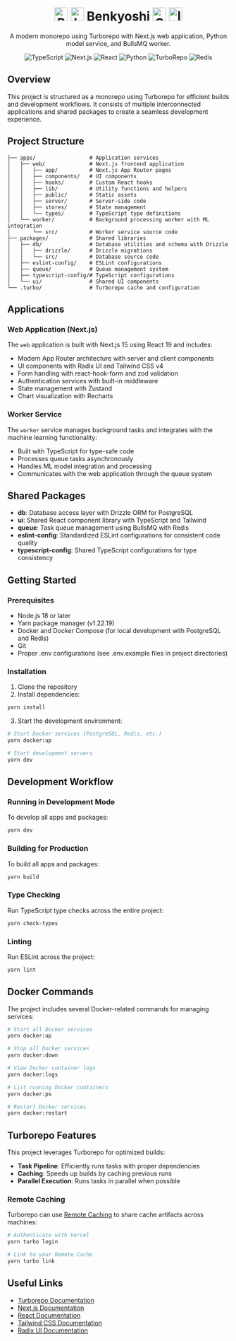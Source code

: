 <div align="center">
  <h1>
    <img src="https://img.icons8.com/color/48/000000/book.png" alt="Book" width="30"/>
    <img src="https://img.icons8.com/color/48/000000/graduation-cap.png" alt="Learning" width="30"/>
    Benkyoshi
    <img src="https://img.icons8.com/color/48/000000/code.png" alt="Code" width="30"/>
    <img src="https://img.icons8.com/color/48/000000/brain.png" alt="Intelligence" width="30"/>
  </h1>
  
  <p>A modern monorepo using Turborepo with Next.js web application, Python model service, and BullsMQ worker.</p>
  
  <div>
    <img alt="TypeScript" src="https://img.shields.io/badge/TypeScript-3178C6?style=for-the-badge&logo=typescript&logoColor=white" />
    <img alt="Next.js" src="https://img.shields.io/badge/Next.js-000000?style=for-the-badge&logo=next.js&logoColor=white" />
    <img alt="React" src="https://img.shields.io/badge/React-61DAFB?style=for-the-badge&logo=react&logoColor=black" />
    <img alt="Python" src="https://img.shields.io/badge/Python-3776AB?style=for-the-badge&logo=python&logoColor=white" />
    <img alt="TurboRepo" src="https://img.shields.io/badge/TurboRepo-EF4444?style=for-the-badge&logo=turborepo&logoColor=white" />
    <img alt="Redis" src="https://img.shields.io/badge/Redis-DC382D?style=for-the-badge&logo=redis&logoColor=white" />
  </div>
</div>

## Overview

This project is structured as a monorepo using Turborepo for efficient builds and development workflows. It consists of multiple interconnected applications and shared packages to create a seamless development experience.

## Project Structure

```
├── apps/                 # Application services
│   ├── web/              # Next.js frontend application
│   │   ├── app/          # Next.js App Router pages
│   │   ├── components/   # UI components
│   │   ├── hooks/        # Custom React hooks
│   │   ├── lib/          # Utility functions and helpers
│   │   ├── public/       # Static assets
│   │   ├── server/       # Server-side code
│   │   ├── stores/       # State management
│   │   └── types/        # TypeScript type definitions
│   └── worker/           # Background processing worker with ML integration
│       └── src/          # Worker service source code
├── packages/             # Shared libraries
│   ├── db/               # Database utilities and schema with Drizzle
│   │   ├── drizzle/      # Drizzle migrations
│   │   └── src/          # Database source code
│   ├── eslint-config/    # ESLint configurations
│   ├── queue/            # Queue management system
│   ├── typescript-config/# TypeScript configurations
│   └── ui/               # Shared UI components
└── .turbo/               # Turborepo cache and configuration
```

## Applications

### Web Application (Next.js)

The `web` application is built with Next.js 15 using React 19 and includes:

- Modern App Router architecture with server and client components
- UI components with Radix UI and Tailwind CSS v4
- Form handling with react-hook-form and zod validation
- Authentication services with built-in middleware
- State management with Zustand
- Chart visualization with Recharts

### Worker Service

The `worker` service manages background tasks and integrates with the machine learning functionality:

- Built with TypeScript for type-safe code
- Processes queue tasks asynchronously
- Handles ML model integration and processing
- Communicates with the web application through the queue system

## Shared Packages

- **db**: Database access layer with Drizzle ORM for PostgreSQL
- **ui**: Shared React component library with TypeScript and Tailwind
- **queue**: Task queue management using BullsMQ with Redis
- **eslint-config**: Standardized ESLint configurations for consistent code quality
- **typescript-config**: Shared TypeScript configurations for type consistency

## Getting Started

### Prerequisites

- Node.js 18 or later
- Yarn package manager (v1.22.19)
- Docker and Docker Compose (for local development with PostgreSQL and Redis)
- Git
- Proper .env configurations (see .env.example files in project directories)

### Installation

1. Clone the repository
2. Install dependencies:

```sh
yarn install
```

3. Start the development environment:

```sh
# Start Docker services (PostgreSQL, Redis, etc.)
yarn docker:up

# Start development servers
yarn dev
```

## Development Workflow

### Running in Development Mode

To develop all apps and packages:

```sh
yarn dev
```

### Building for Production

To build all apps and packages:

```sh
yarn build
```

### Type Checking

Run TypeScript type checks across the entire project:

```sh
yarn check-types
```

### Linting

Run ESLint across the project:

```sh
yarn lint
```

## Docker Commands

The project includes several Docker-related commands for managing services:

```sh
# Start all Docker services
yarn docker:up

# Stop all Docker services
yarn docker:down

# View Docker container logs
yarn docker:logs

# List running Docker containers
yarn docker:ps

# Restart Docker services
yarn docker:restart
```

## Turborepo Features

This project leverages Turborepo for optimized builds:

- **Task Pipeline**: Efficiently runs tasks with proper dependencies
- **Caching**: Speeds up builds by caching previous runs
- **Parallel Execution**: Runs tasks in parallel when possible

### Remote Caching

Turborepo can use [Remote Caching](https://turbo.build/repo/docs/core-concepts/remote-caching) to share cache artifacts across machines:

```sh
# Authenticate with Vercel
yarn turbo login

# Link to your Remote Cache
yarn turbo link
```

## Useful Links

- [Turborepo Documentation](https://turbo.build/repo/docs)
- [Next.js Documentation](https://nextjs.org/docs)
- [React Documentation](https://react.dev)
- [Tailwind CSS Documentation](https://tailwindcss.com/docs)
- [Radix UI Documentation](https://www.radix-ui.com/docs)
